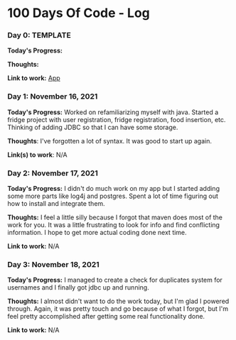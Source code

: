 # 100 Days Of Code - Log

### Day 0: TEMPLATE

**Today's Progress:**

**Thoughts:**

**Link to work:** [App](http://www.example.com)

### Day 1: November 16, 2021

**Today's Progress:** Worked on refamiliarizing myself with java. Started a fridge project with user registration, fridge registration, food insertion, etc. Thinking of adding JDBC so that I can have some storage. 

**Thoughts**: I've forgotten a lot of syntax. It was good to start up again. 

**Link(s) to work**: N/A

### Day 2: November 17, 2021

**Today's Progress:** I didn't do much work on my app but I started adding some more parts like log4j and postgres. Spent a lot of time figuring out how to install and integrate them. 

**Thoughts:** I feel a little silly because I forgot that maven does most of the work for you. It was a little frustrating to look for info and find conflicting information. I hope to get more actual coding done next time. 

**Link to work:** N/A

### Day 3: November 18, 2021

**Today's Progress:** I managed to create a check for duplicates system for usernames and I finally got jdbc up and running. 

**Thoughts:** I almost didn't want to do the work today, but I'm glad I powered through. Again, it was pretty touch and go because of what I forgot, but I'm feel pretty accomplished after getting some real functionality done. 

**Link to work:** N/A